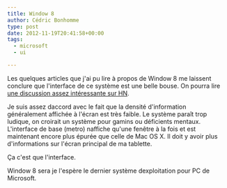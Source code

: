 ```yaml
---
title: Window 8
author: Cédric Bonhomme
type: post
date: 2012-11-19T20:41:58+00:00
tags:
  - microsoft
  - ui

---
```

Les quelques articles que j'ai pu lire à propos de Window 8 me laissent conclure que
l'interface de ce système est une belle bouse.
On pourra lire [une discussion assez intéressante sur HN][1].

Je suis assez daccord avec le fait que la densité d'information généralement affichée à
l'écran est très faible. Le système paraît trop ludique, on croirait un système pour
gamins ou déficients mentaux. L'interface de base (metro) naffiche qu'une fenêtre à la
fois et est maintenant encore plus épurée que celle de Mac OS X.
Il doit y avoir plus d'informations sur l'écran principal de ma tablette.

Ça c'est que l'interface.

Window 8 sera je l'espère le dernier système dexploitation pour PC de Microsoft.

 [1]: http://news.ycombinator.com/item?id=4802332
